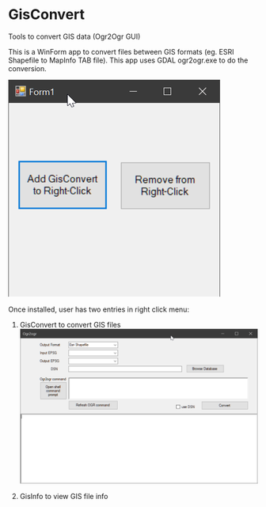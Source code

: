 # GisConvert
Tools to convert GIS data (Ogr2Ogr GUI)

This is a WinForm app to convert files between GIS formats (eg. ESRI Shapefile to MapInfo TAB file).
This app uses GDAL ogr2ogr.exe to do the conversion. 

![AddRemove](./screenshot_add_remove.png?raw=true "Title")

Once installed, user has two entries in right click menu:
1. GisConvert to convert GIS files 
    ![GisConvert](./screenshot_ogr2ogr.png?raw=true "Title")

2. GisInfo to view GIS file info
    



